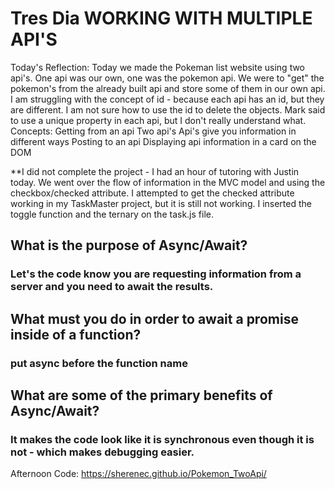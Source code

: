 # Tres Dia WORKING WITH MULTIPLE API'S

Today's Reflection: Today we made the Pokeman list website using two api's.  One api was our own, one was the pokemon api.  We were to "get" the pokemon's from the already built api and store some of them in our own api.  I am struggling with the concept of id - because each api has an id, but they are different.  I am not sure how to use the id to delete the objects.  Mark said to use a unique property in each api, but I don't really understand what.
Concepts:
Getting from an api
Two api's 
Api's give you information in different ways
Posting to an api
Displaying api information in a card on the DOM

**I did not complete the project - I had an hour of tutoring with Justin today. We went over the flow of information in the MVC model and using the checkbox/checked attribute.  I attempted to get the checked attribute working in my TaskMaster project, but it is still not working.  I inserted the toggle function and the ternary on the task.js file.  

## What is the purpose of Async/Await?

### Let's the code know you are requesting information from a server and you need to await the results.

## What must you do in order to await a promise inside of a function?
### put async before the function name

## What are some of the primary benefits of Async/Await?

### It makes the code look like it is synchronous even though it is not - which makes debugging easier. 

Afternoon Code: https://sherenec.github.io/Pokemon_TwoApi/